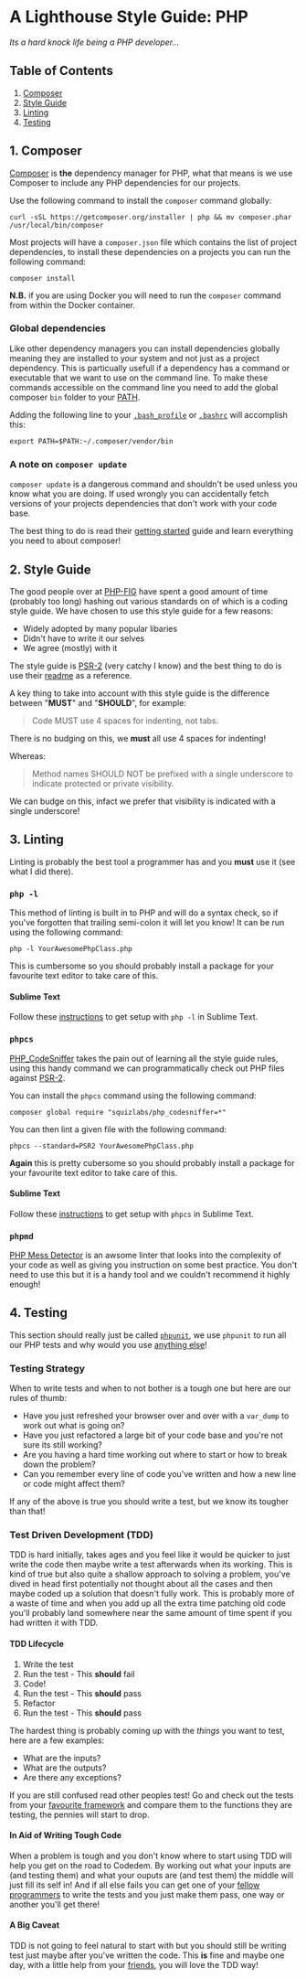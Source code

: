 # A Lighthouse Style Guide: PHP

*Its a hard knock life being a PHP developer...*

## Table of Contents

1. [Composer](#1-composer)
2. [Style Guide](#2-style-guide)
3. [Linting](#3-linting)
4. [Testing](#4-testing)

## 1. Composer

[Composer](https://getcomposer.org/) is **the** dependency manager for PHP, what that means is we use Composer to include any PHP dependencies for our projects.

Use the following command to install the `composer` command globally:

`curl -sSL https://getcomposer.org/installer | php && mv composer.phar /usr/local/bin/composer`

Most projects will have a `composer.json` file which contains the list of project dependencies, to install these dependencies on a projects you can run the following command:

`composer install`

**N.B.** if you are using Docker you will need to run the `composer` command from within the Docker container.

### Global dependencies

Like other dependency managers you can install dependencies globally meaning they are installed to your system and not just as a project dependency. This is particually usefull if a dependency has a command or executable that we want to use on the command line. To make these commands accessible on the command line you need to add the global composer `bin` folder to your [PATH](https://ss64.com/nt/path.html).

Adding the following line to your [`.bash_profile`](http://apple.stackexchange.com/questions/51036/what-is-the-difference-between-bash-profile-and-bashrc) or [`.bashrc`](http://apple.stackexchange.com/questions/51036/what-is-the-difference-between-bash-profile-and-bashrc) will accomplish this:

`export PATH=$PATH:~/.composer/vendor/bin`

### A note on `composer update`

`composer update` is a dangerous command and shouldn't be used unless you know what you are doing. If used wrongly you can accidentally fetch versions of your projects dependencies that don't work with your code base.

The best thing to do is read their [getting started](https://getcomposer.org/doc/01-basic-usage.md) guide and learn everything you need to about composer!

## 2. Style Guide

The good people over at [PHP-FIG](http://www.php-fig.org/) have spent a good amount of time (probably too long) hashing out various standards on of which is a coding style guide. We have chosen to use this style guide for a few reasons:

* Widely adopted by many popular libaries
* Didn't have to write it our selves
* We agree (mostly) with it

The style guide is [PSR-2](https://github.com/php-fig/fig-standards/blob/master/accepted/PSR-2-coding-style-guide.md) (very catchy I know) and the best thing to do is use their [readme](https://github.com/php-fig/fig-standards/blob/master/accepted/PSR-2-coding-style-guide.md) as a reference.

A key thing to take into account with this style guide is the difference between "**MUST**" and "**SHOULD**", for example:

> Code MUST use 4 spaces for indenting, not tabs.

There is no budging on this, we **must** all use 4 spaces for indenting!

Whereas:

> Method names SHOULD NOT be prefixed with a single underscore to indicate protected or private visibility.

We can budge on this, infact we prefer that visibility is indicated with a single underscore!

## 3. Linting

Linting is probably the best tool a programmer has and you **must** use it (see what I did there).

### `php -l`

This method of linting is built in to PHP and will do a syntax check, so if you've forgotten that trailing semi-colon it will let you know! It can be run using the following command:

`php -l YourAwesomePhpClass.php`

This is cumbersome so you should probably install a package for your favourite text editor to take care of this.

#### Sublime Text

Follow these [instructions](https://packagecontrol.io/packages/SublimeLinter-php) to get setup with `php -l` in Sublime Text.

###  `phpcs`

[PHP_CodeSniffer](https://github.com/squizlabs/PHP_CodeSniffer) takes the pain out of learning all the style guide rules, using this handy command we can programmatically check out PHP files against [PSR-2](https://github.com/php-fig/fig-standards/blob/master/accepted/PSR-2-coding-style-guide.md).

You can install the `phpcs` command using the following command:

`composer global require "squizlabs/php_codesniffer=*"`

You can then lint a given file with the following command:

`phpcs --standard=PSR2 YourAwesomePhpClass.php`

**Again** this is pretty cubersome so you should probably install a package for your favourite text editor to take care of this.

#### Sublime Text

Follow these [instructions](https://packagecontrol.io/packages/SublimeLinter-phpcs) to get setup with `phpcs` in Sublime Text.

### `phpmd`

[PHP Mess Detector](https://phpmd.org/) is an awsome linter that looks into the complexity of your code as well as giving you instruction on some best practice. You don't need to use this but it is a handy tool and we couldn't recommend it highly enough!

## 4. Testing

This section should really just be called [`phpunit`](https://phpunit.de/), we use `phpunit` to run all our PHP tests and why would you use [anything else](https://www.google.co.uk/webhp?sourceid=chrome-instant&rlz=1C5CHFA_enGB726GB726&ion=1&espv=2&ie=UTF-8#q=alternatives+to+phpunit)!

### Testing Strategy

When to write tests and when to not bother is a tough one but here are our rules of thumb:

* Have you just refreshed your browser over and over with a `var_dump` to work out what is going on?
* Have you just refactored a large bit of your code base and you're not sure its still working?
* Are you having a hard time working out where to start or how to break down the problem?
* Can you remember every line of code you've written and how a new line or code might affect them?

If any of the above is true you should write a test, but we know its tougher than that!

### Test Driven Development (TDD)

TDD is hard initially, takes ages and you feel like it would be quicker to just write the code then maybe write a test afterwards when its working. This is kind of true but also quite a shallow approach to solving a problem, you've dived in head first potentially not thought about all the cases and then maybe coded up a solution that doesn't fully work. This is probably more of a waste of time and when you add up all the extra time patching old code you'll probably land somewhere near the same amount of time spent if you had written it with TDD.

#### TDD Lifecycle

1. Write the test
2. Run the test - This **should** fail
3. Code!
4. Run the test - This **should** pass
5. Refactor
6. Run the test - This **should** pass

The hardest thing is probably coming up with the *things* you want to test, here are a few examples:

* What are the inputs?
* What are the outputs?
* Are there any exceptions?

If you are still confused read other peoples test! Go and check out the tests from your [favourite framework](https://github.com/cakephp/cakephp/tree/master/tests/TestCase) and compare them to the functions they are testing, the pennies will start to drop.

#### In Aid of Writing Tough Code

When a problem is tough and you don't know where to start using TDD will help you get on the road to Codedem. By working out what your inputs are (and testing them) and what your ouputs are (and test them) the middle will just fill its self in! And if all else fails you can get one of your [fellow programmers](http://wearelighthouse.com/team/christy/) to write the tests and you just make them pass, one way or another you'll get there!

#### A Big Caveat

TDD is not going to feel natural to start with but you should still be writing test just maybe after you've written the code. This **is** fine and maybe one day, with a little help from your [friends](http://wearelighthouse.com/team/), you will love the TDD way!